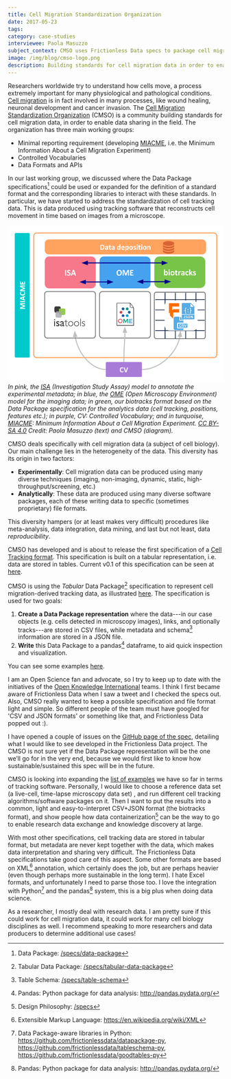 ```yaml
---
title: Cell Migration Standardization Organization
date: 2017-05-23
tags:
category: case-studies
interviewee: Paola Masuzzo
subject_context: CMSO uses Frictionless Data specs to package cell migration data and load it into Pandas for data analysis and creation of visualizations.
image: /img/blog/cmso-logo.png
description: Building standards for cell migration data in order to enable data sharing in the field.
---
```


Researchers worldwide try to understand how cells move, a process extremely important for many physiological and pathological conditions. [Cell migration](https://en.wikipedia.org/wiki/Cell_migration)
is in fact involved in many processes, like wound healing, neuronal development and cancer invasion. The [Cell Migration Standardization Organization](https://cmso.science/) (CMSO) is a community building standards for cell migration data, in order to
enable data sharing in the field. The organization has three main working groups:

- Minimal reporting requirement (developing [MIACME](https://github.com/CellMigStandOrg/MIACME), i.e. the Minimum Information About a Cell Migration Experiment)
- Controlled Vocabularies
- Data Formats and APIs

In our last working group, we discussed where the Data Package specifications[^datapackages] could be used or expanded for the definition of a standard format and the corresponding libraries to interact with these
standards. In particular, we have started to address the
standardization of cell tracking data. This is data produced using tracking software that reconstructs cell movement in time based on images from a microscope.

![Diagram](./cmso-1.png) <br/> *In pink, the [ISA](http://isa-tools.org/) (Investigation Study Assay) model to annotate the experimental metadata; in blue, the [OME](http://www.openmicroscopy.org/) (Open Microscopy Environment) model for the imaging data; in green, our biotracks format based on the Data Package specification for the analytics data (cell tracking, positions, features etc.); in purple, CV: Controlled Vocabulary; and in turquoise, [MIACME](https://github.com/CellMigStandOrg/MIACME): Minimum Information About a Cell Migration Experiment.  [CC BY-SA 4.0](https://creativecommons.org/licenses/by-sa/4.0/) Credit: Paola Masuzzo (text) and CMSO (diagram).*

CMSO deals specifically with cell migration data (a subject of cell biology). Our main challenge lies in the heterogeneity of the data. This diversity has its origin in two factors:

- **Experimentally**: Cell migration data can be produced using many diverse techniques (imaging, non-imaging, dynamic, static, high-throughput/screening, etc.)
- **Analytically**: These data are produced using many diverse software packages, each of these writing data to specific (sometimes proprietary) file formats.

This diversity hampers (or at least makes very difficult) procedures like meta-analysis, data integration, data mining, and last but not least, data *reproducibility*.

CMSO has developed and is about to release the first specification of a [Cell Tracking format](https://cellmigstandorg.github.io/Tracks/). This
specification is built on a tabular representation, i.e. data are stored in tables.  Current v0.1 of this specification can be seen at [here](https://cellmigstandorg.github.io/Tracks/v0.1/).

CMSO is using the *Tabular* Data Package[^tdp] specification to represent cell migration-derived tracking data, as illustrated
[here](https://github.com/CellMigStandOrg/biotracks/). The
specification is used for two goals:

1. **Create a Data Package representation** where the data---in our
   case objects (e.g.  cells detected in microscopy images), links,
   and optionally tracks---are stored in CSV files, while metadata and
   schema[^tableschema] information are stored in a JSON file.
1. **Write** this Data Package to a pandas[^pandas] dataframe, to aid quick
   inspection and visualization.

You can see some examples
[here](https://github.com/CellMigStandOrg/biotracks/tree/master/examples).

I am an Open Science fan and advocate, so I try to keep up to date
with the initiatives of the
[Open Knowledge International](https://okfn.org) teams. I think I first became aware of Frictionless Data when I saw
a tweet and I checked the specs out. Also, CMSO really wanted to keep
a possible specification and file format light and simple. So
different people of the team must have googled for 'CSV and JSON
formats' or something like that, and Frictionless Data popped out :).

I have opened a couple of issues on the
[GitHub page of the spec](https://github.com/frictionlessdata/specs), detailing what I would like to see developed in the Frictionless Data project. The
CMSO is not sure yet if the Data Package representation will be the
one we’ll go for in the very end, because we would first like to know
how sustainable/sustained this spec will be in the future.

CMSO is looking into expanding the
[list of examples](https://github.com/CellMigStandOrg/biotracks/tree/master/examples)
we have so far in terms of tracking software. Personally, I would like
to choose a reference data set (a live-cell, time-lapse microscopy
data set) , and run different cell tracking algorithms/software
packages on it. Then I want to put the results into a common, light
and easy-to-interpret CSV+JSON format (the biotracks format), and show
people how data containerization[^philosophy] can be the way to go to
enable research data exchange and knowledge discovery at large.

With most other specifications, cell tracking data are  stored in tabular format, but metadata
are never kept together with the data, which makes data interpretation
and sharing very difficult. The Frictionless Data specifications take good care of
this aspect. Some other formats are based on XML[^xml] annotation,
which certainly does the job, but are perhaps heavier (even though
perhaps more sustainable in the long term). I hate Excel formats, and
unfortunately I need to parse those too. I love the integration with
Python[^python] and the pandas[^pandas] system, this is a big plus
when doing data science.

As a researcher, I mostly deal with research data. I am pretty sure if
this could work for cell migration data, it could work for many cell
biology disciplines as well. I recommend speaking to more researchers and data producers to determine additional use cases!

[^pandas]: Pandas: Python package for data analysis: <http://pandas.pydata.org/>
[^datapackages]: Data Package: [/specs/data-package](/specs/data-package)
[^xml]: Extensible Markup Language: <https://en.wikipedia.org/wiki/XML>
[^tdp]: Tabular Data Package: [/specs/tabular-data-package](/specs/tabular-data-package)
[^tableschema]: Table Schema: [/specs/table-schema](/specs/table-schema)
[^philosophy]: Design Philosophy: [/specs](/specs)
[^python]: Data Package-aware libraries in Python: <https://github.com/frictionlessdata/datapackage-py>, <https://github.com/frictionlessdata/tableschema-py>, <https://github.com/frictionlessdata/goodtables-py>
